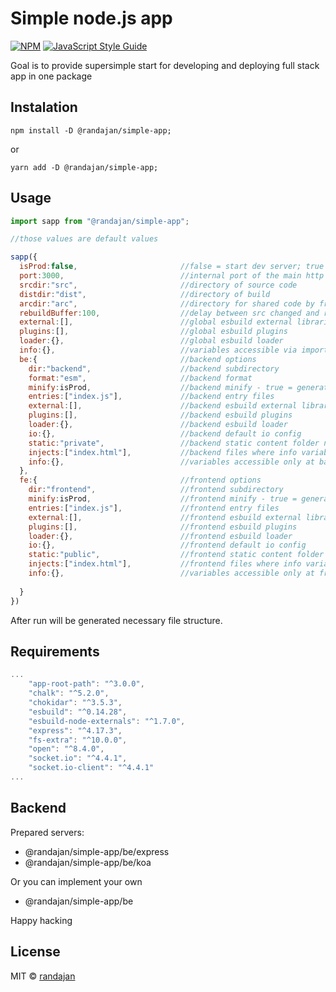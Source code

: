 # Simple node.js app

[![NPM](https://img.shields.io/npm/v/@randajan/simple-app.svg)](https://www.npmjs.com/package/@randajan/simple-lib) [![JavaScript Style Guide](https://img.shields.io/badge/code_style-standard-brightgreen.svg)](https://standardjs.com)

Goal is to provide supersimple start for developing and deploying full stack app in one package

## Instalation

```console
npm install -D @randajan/simple-app;
```

or

```console
yarn add -D @randajan/simple-app;
```

## Usage

```javascript
import sapp from "@randajan/simple-app";

//those values are default values

sapp({
  isProd:false,                       //false = start dev server; true = generate minify build and start prod server
  port:3000,                          //internal port of the main http server (can be array for alternative ports)
  srcdir:"src",                       //directory of source code
  distdir:"dist",                     //directory of build
  arcdir:"arc",                       //directory for shared code by frontend and backend
  rebuildBuffer:100,                  //delay between src changed and rebuild happend
  external:[],                        //global esbuild external libraries
  plugins:[],                         //global esbuild plugins
  loader:{},                          //global esbuild loader
  info:{},                            //variables accessible via import info from "@randajan/simple-app/info"
  be:{                                //backend options
    dir:"backend",                    //backend subdirectory
    format:"esm",                     //backend format
    minify:isProd,                    //backend minify - true = generate minify build; if null then isProd 
    entries:["index.js"],             //backend entry files
    external:[],                      //backend esbuild external libraries
    plugins:[],                       //backend esbuild plugins
    loader:{},                        //backend esbuild loader
    io:{},                            //backend default io config
    static:"private",                 //backend static content folder name
    injects:["index.html"],           //backend files where info variables will be injected between brackets {{name}}
    info:{},                          //variables accessible only at backend via import info from "@randajan/simple-app/info"
  },
  fe:{                                //frontend options
    dir:"frontend",                   //frontend subdirectory
    minify:isProd,                    //frontend minify - true = generate minify build; if null then isProd 
    entries:["index.js"],             //frontend entry files
    external:[],                      //frontend esbuild external libraries
    plugins:[],                       //frontend esbuild plugins
    loader:{},                        //frontend esbuild loader
    io:{},                            //frontend default io config
    static:"public",                  //frontend static content folder name
    injects:["index.html"],           //frontend files where info variables will be injected between brackets {{name}}
    info:{},                          //variables accessible only at frontend via import info from "@randajan/simple-app/info"
    
  }
})

```

After run will be generated necessary file structure.

## Requirements

```javascript
...
    "app-root-path": "^3.0.0",
    "chalk": "^5.2.0",
    "chokidar": "^3.5.3",
    "esbuild": "^0.14.28",
    "esbuild-node-externals": "^1.7.0",
    "express": "^4.17.3",
    "fs-extra": "^10.0.0",
    "open": "^8.4.0",
    "socket.io": "^4.4.1",
    "socket.io-client": "^4.4.1"
...
```

## Backend
Prepared servers:

- @randajan/simple-app/be/express
- @randajan/simple-app/be/koa

Or you can implement your own 
- @randajan/simple-app/be

Happy hacking

## License

MIT © [randajan](https://github.com/randajan)